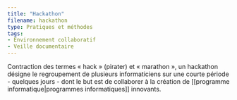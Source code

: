 ```yaml
---
title: "Hackathon"
filename: hackathon
type: Pratiques et méthodes
tags:
- Environnement collaboratif
- Veille documentaire
---
```


Contraction des termes « hack » (pirater) et « marathon », un hackathon désigne le regroupement de plusieurs informaticiens sur une courte période - quelques jours - dont le but est de collaborer à la création de [[programme informatique|programmes informatiques]] innovants.

